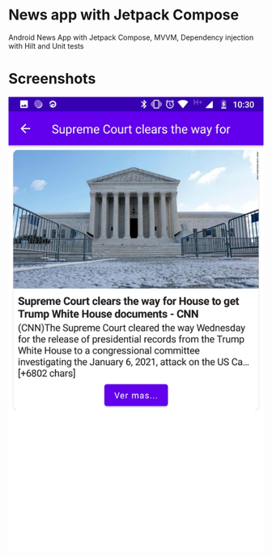 # News app with Jetpack Compose

Android News App with Jetpack Compose, MVVM, Dependency injection with Hilt and Unit tests


# Screenshots

![](/screenshots/detailScreen.jpeg) 
